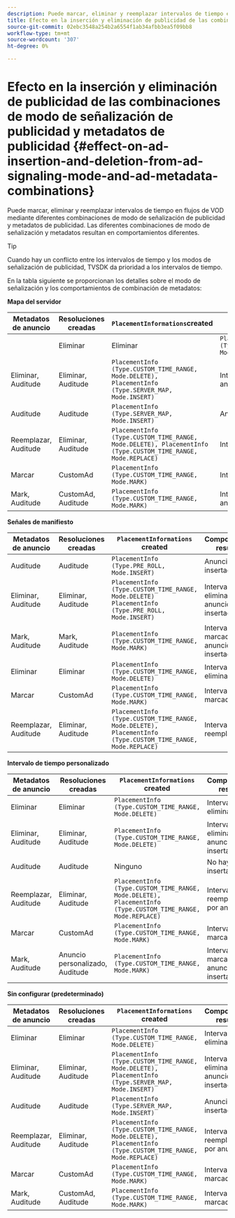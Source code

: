 ```yaml
---
description: Puede marcar, eliminar y reemplazar intervalos de tiempo en flujos de VOD mediante diferentes combinaciones de modo de señalización de publicidad y metadatos de publicidad. Las diferentes combinaciones de modo de señalización y metadatos resultan en comportamientos diferentes.
title: Efecto en la inserción y eliminación de publicidad de las combinaciones de modo de señalización de publicidad y metadatos de publicidad
source-git-commit: 02ebc3548a254b2a6554f1ab34afbb3ea5f09bb8
workflow-type: tm+mt
source-wordcount: '307'
ht-degree: 0%

---
```


# Efecto en la inserción y eliminación de publicidad de las combinaciones de modo de señalización de publicidad y metadatos de publicidad {#effect-on-ad-insertion-and-deletion-from-ad-signaling-mode-and-ad-metadata-combinations}

Puede marcar, eliminar y reemplazar intervalos de tiempo en flujos de VOD mediante diferentes combinaciones de modo de señalización de publicidad y metadatos de publicidad. Las diferentes combinaciones de modo de señalización y metadatos resultan en comportamientos diferentes.

>[!TIP]
>
>Cuando hay un conflicto entre los intervalos de tiempo y los modos de señalización de publicidad, TVSDK da prioridad a los intervalos de tiempo.

En la tabla siguiente se proporcionan los detalles sobre el modo de señalización y los comportamientos de combinación de metadatos:

**Mapa del servidor**

| **Metadatos de anuncio** | **Resoluciones creadas** | **`PlacementInformations`created** | **Comportamiento resultante** |
|--- |--- |--- |--- |
|  | Eliminar | Eliminar | `PlacementInfo (Type.CUSTOM_TIME_RANGE, Mode.DELETE)` | Intervalos eliminados |
| Eliminar, Auditude | Eliminar, Auditude | `PlacementInfo (Type.CUSTOM_TIME_RANGE, Mode.DELETE),` <br>`PlacementInfo (Type.SERVER_MAP, Mode.INSERT)` | Intervalos eliminados, anuncios insertados |
| Auditude | Auditude | `PlacementInfo (Type.SERVER_MAP, Mode.INSERT)` | Anuncios insertados |
| Reemplazar, Auditude | Eliminar, Auditude | `PlacementInfo (Type.CUSTOM_TIME_RANGE, Mode.DELETE), PlacementInfo (Type.CUSTOM_TIME_RANGE, Mode.REPLACE)` | Intervalos reemplazados |
| Marcar | CustomAd | `PlacementInfo (Type.CUSTOM_TIME_RANGE, Mode.MARK)` | Intervalos marcados |
| Mark, Auditude | CustomAd, Auditude | `PlacementInfo (Type.CUSTOM_TIME_RANGE, Mode.MARK)` | Intervalos marcados, sin anuncios insertados |

**Señales de manifiesto**

| Metadatos de anuncio | Resoluciones creadas | `PlacementInformations` created | Comportamiento resultante |
|--- |--- |--- |--- |
| Auditude | Auditude | `PlacementInfo (Type.PRE_ROLL, Mode.INSERT)` | Anuncios insertados |
| Eliminar, Auditude | Eliminar, Auditude | `PlacementInfo (Type.CUSTOM_TIME_RANGE, Mode.DELETE)`<br>`PlacementInfo (Type.PRE_ROLL, Mode.INSERT)` | Intervalos eliminados, anuncios insertados |
| Mark, Auditude | Mark, Auditude | `PlacementInfo (Type.CUSTOM_TIME_RANGE, Mode.MARK)` | Intervalos marcados, sin anuncios insertados |
| Eliminar | Eliminar | `PlacementInfo (Type.CUSTOM_TIME_RANGE, Mode.DELETE)` | Intervalos eliminados |
| Marcar | CustomAd | `PlacementInfo (Type.CUSTOM_TIME_RANGE, Mode.MARK)` | Intervalos marcados |
| Reemplazar, Auditude | Eliminar, Auditude | `PlacementInfo (Type.CUSTOM_TIME_RANGE, Mode.DELETE), PlacementInfo (Type.CUSTOM_TIME_RANGE, Mode.REPLACE)` | Intervalos reemplazados |

**Intervalo de tiempo personalizado**

| Metadatos de anuncio | Resoluciones creadas | `PlacementInformations` created | Comportamiento resultante |
|--- |--- |--- |--- |
| Eliminar | Eliminar | `PlacementInfo (Type.CUSTOM_TIME_RANGE, Mode.DELETE)` | Intervalos eliminados |
| Eliminar, Auditude | Eliminar, Auditude | `PlacementInfo (Type.CUSTOM_TIME_RANGE, Mode.DELETE)` | Intervalos eliminados, sin anuncios insertados |
| Auditude | Auditude | Ninguno | No hay anuncios insertados |
| Reemplazar, Auditude | Eliminar, Auditude | `PlacementInfo (Type.CUSTOM_TIME_RANGE, Mode.DELETE), PlacementInfo (Type.CUSTOM_TIME_RANGE, Mode.REPLACE)` | Intervalos reemplazados por anuncios |
| Marcar | CustomAd | `PlacementInfo (Type.CUSTOM_TIME_RANGE, Mode.MARK)` | Intervalos marcados |
| Mark, Auditude | Anuncio personalizado, Auditude | `PlacementInfo (Type.CUSTOM_TIME_RANGE, Mode.MARK)` | Intervalos marcados, sin anuncios insertados |

**Sin configurar (predeterminado)**

| Metadatos de anuncio | Resoluciones creadas | `PlacementInformations` created | Comportamiento resultante |
|--- |--- |--- |--- |
| Eliminar | Eliminar | `PlacementInfo (Type.CUSTOM_TIME_RANGE, Mode.DELETE)` | Intervalos eliminados |
| Eliminar, Auditude | Eliminar, Auditude | `PlacementInfo (Type.CUSTOM_TIME_RANGE, Mode.DELETE), PlacementInfo (Type.SERVER_MAP, Mode.INSERT)` | Intervalos eliminados, anuncios insertados |
| Auditude | Auditude | `PlacementInfo (Type.SERVER_MAP, Mode.INSERT)` | Anuncios insertados |
| Reemplazar, Auditude | Eliminar, Auditude | `PlacementInfo (Type.CUSTOM_TIME_RANGE, Mode.DELETE), PlacementInfo (Type.CUSTOM_TIME_RANGE, Mode.REPLACE)` | Intervalos reemplazados por anuncios |
| Marcar | CustomAd | `PlacementInfo (Type.CUSTOM_TIME_RANGE, Mode.MARK)` | Intervalos marcados |
| Mark, Auditude | CustomAd, Auditude | `PlacementInfo (Type.CUSTOM_TIME_RANGE, Mode.MARK)` | Intervalos marcados |
